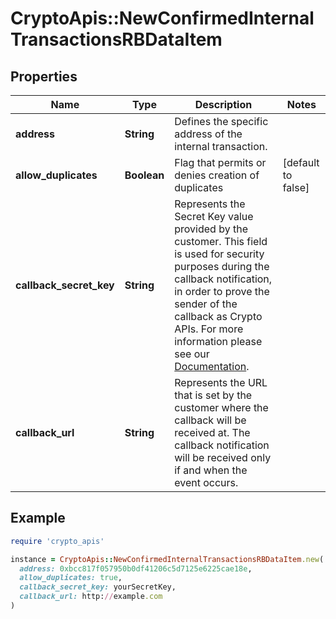 # CryptoApis::NewConfirmedInternalTransactionsRBDataItem

## Properties

| Name | Type | Description | Notes |
| ---- | ---- | ----------- | ----- |
| **address** | **String** | Defines the specific address of the internal transaction. |  |
| **allow_duplicates** | **Boolean** | Flag that permits or denies creation of duplicates | [default to false] |
| **callback_secret_key** | **String** | Represents the Secret Key value provided by the customer. This field is used for security purposes during the callback notification, in order to prove the sender of the callback as Crypto APIs. For more information please see our [Documentation](https://developers.cryptoapis.io/technical-documentation/general-information/callbacks#callback-security). |  |
| **callback_url** | **String** | Represents the URL that is set by the customer where the callback will be received at. The callback notification will be received only if and when the event occurs. |  |

## Example

```ruby
require 'crypto_apis'

instance = CryptoApis::NewConfirmedInternalTransactionsRBDataItem.new(
  address: 0xbcc817f057950b0df41206c5d7125e6225cae18e,
  allow_duplicates: true,
  callback_secret_key: yourSecretKey,
  callback_url: http://example.com
)
```


